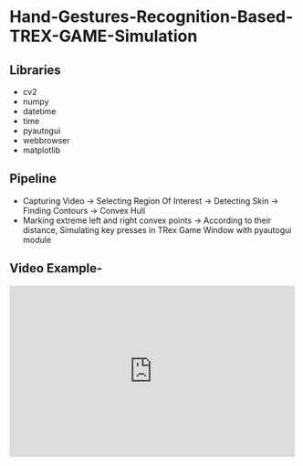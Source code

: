 # Hand-Gestures-Recognition-Based-TREX-GAME-Simulation
## Libraries

-  cv2
-  numpy
-  datetime
-  time
-  pyautogui
-  webbrowser
-  matplotlib

## Pipeline
* Capturing Video -> Selecting Region Of Interest -> Detecting Skin -> Finding Contours -> Convex Hull
* Marking extreme left and right convex points -> According to their distance, Simulating key presses in TRex Game Window with pyautogui module

## Video Example-

<iframe width="500" height="300" src="https://www.youtube.com/watch?v=FgvzvBxgXb0" frameborder="0" allowfullscreen></iframe>








